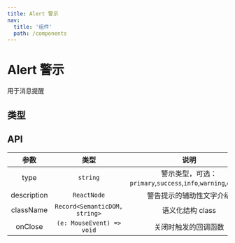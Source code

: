 ```yaml
---
title: Alert 警示
nav:
  title: '组件'
  path: /components
---
```


# Alert 警示

用于消息提醒

## 类型

<code src="./demos/types.tsx"></code>

## API

|    参数     |             类型              |                             说明                              |  默认值   |
| :---------: | :---------------------------: | :-----------------------------------------------------------: | :-------: |
|    type     |           `string`            | 警示类型，可选：`primary`,`success`,`info`,`warning`,`danger` | `primary` |
| description |          `ReactNode`          |                   警告提示的辅助性文字介绍                    |
|  className  | `Record<SemanticDOM, string>` |                       语义化结构 class                        |
|   onClose   |   `(e: MouseEvent) => void`   |                     关闭时触发的回调函数                      |
